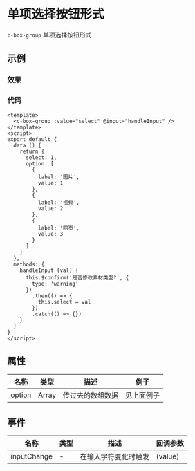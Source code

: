 # 单项选择按钮形式

`c-box-group`
单项选择按钮形式

## 示例

### 效果

<Demo>
  <BoxGroupDemo/>
</Demo>

### 代码

```vue
<template>
  <c-box-group :value="select" @input="handleInput" />
</template>
<script>
export default {
  data () {
    return {
      select: 1,
      option: [
        {
          label: '图片',
          value: 1
        },
        {
          label: '视频',
          value: 2
        },
        {
          label: '网页',
          value: 3
        }
      ]
    }
  },
  methods: {
    handleInput (val) {
      this.$confirm('是否修改素材类型?', {
        type: 'warning'
      })
        .then(() => {
          this.select = val
        })
        .catch(() => {})
    }
  }
}
</script>
```

## 属性

| 名称   | 类型  | 描述             | 例子       |
| ------ | ----- | ---------------- | ---------- |
| option | Array | 传过去的数组数据 | 见上面例子 |

## 事件

| 名称        | 类型 | 描述                 | 回调参数 |
| ----------- | ---- | -------------------- | -------- |
| inputChange | -    | 在输入字符变化时触发 | (value)  |
